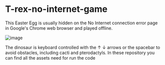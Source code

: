 # T-rex-no-internet-game
This Easter Egg is usually hidden on the No Internet connection error page in Google's Chrome web browser and played offline. 

![image](https://user-images.githubusercontent.com/94646702/173855303-ad773d14-b84a-45e0-9bb2-710bf6fb7740.png)

The dinosaur is keyboard controlled with the ↑ ↓ arrows or the spacebar to avoid obstacles, including cacti and pterodactyls.
In these repository you can find all the assets need for run the code

